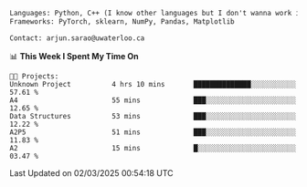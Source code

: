 ```txt
Languages: Python, C++ (I know other languages but I don't wanna work in em)
Frameworks: PyTorch, sklearn, NumPy, Pandas, Matplotlib

Contact: arjun.sarao@uwaterloo.ca
```

<!--START_SECTION:waka-->
📊 **This Week I Spent My Time On** 

```text
🐱‍💻 Projects: 
Unknown Project          4 hrs 10 mins       ██████████████░░░░░░░░░░░   57.61 % 
A4                       55 mins             ███░░░░░░░░░░░░░░░░░░░░░░   12.65 % 
Data Structures          53 mins             ███░░░░░░░░░░░░░░░░░░░░░░   12.22 % 
A2P5                     51 mins             ███░░░░░░░░░░░░░░░░░░░░░░   11.83 % 
A2                       15 mins             █░░░░░░░░░░░░░░░░░░░░░░░░   03.47 % 
```


 Last Updated on 02/03/2025 00:54:18 UTC
<!--END_SECTION:waka-->
